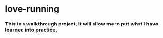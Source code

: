 # love-running
### This is a walkthrough project, It will allow me to put what I have learned into practice,
